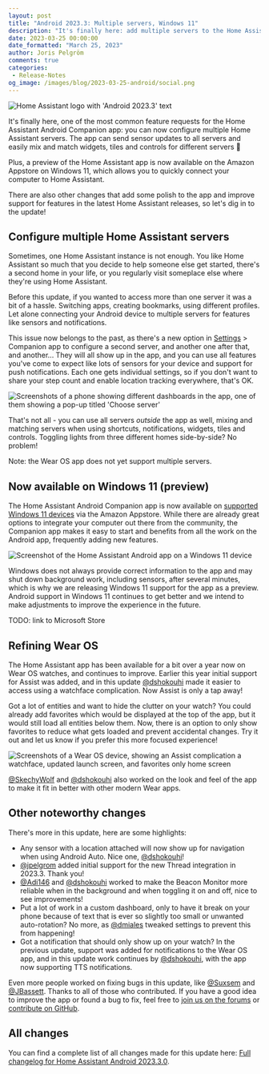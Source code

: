 ```yaml
---
layout: post
title: "Android 2023.3: Multiple servers, Windows 11"
description: "It's finally here: add multiple servers to the Home Assistant Android app, install the app on Windows 11 devices and more!"
date: 2023-03-25 00:00:00
date_formatted: "March 25, 2023"
author: Joris Pelgröm
comments: true
categories:
 - Release-Notes
og_image: /images/blog/2023-03-25-android/social.png
---
```


![Home Assistant logo with 'Android 2023.3' text](/images/blog/2023-03-25-android/social.png)

It's finally here, one of the most common feature requests for the Home Assistant
Android Companion app: you can now configure multiple Home Assistant servers. The
app can send sensor updates to all servers and easily mix and match widgets, tiles
and controls for different servers 🎉

Plus, a preview of the Home Assistant app is now available on the Amazon Appstore
on Windows 11, which allows you to quickly connect your computer to Home Assistant.

There are also other changes that add some polish to the app and improve support
for features in the latest Home Assistant releases, so let's dig in to the update!

## Configure multiple Home Assistant servers

Sometimes, one Home Assistant instance is not enough. You like Home Assistant so
much that you decide to help someone else get started, there's a second home in
your life, or you regularly visit someplace else where they're using Home Assistant.

Before this update, if you wanted to access more than one server it was a bit of a
hassle. Switching apps, creating bookmarks, using different profiles. Let alone
connecting your Android device to multiple servers for features like sensors
and notifications.

This issue now belongs to the past, as there's a new option in [Settings] >
Companion app to configure  a second server, and another one after that, and another...
They will all show up in the app, and you can use all features you've come to
expect like lots of sensors for your device and support for push notifications.
Each one gets individual settings, so if you don't want to share your step count
and enable location tracking everywhere, that's OK.

![Screenshots of a phone showing different dashboards in the app, one of them showing a pop-up titled 'Choose server'](/images/blog/2023-03-25-android/multiserver.png)

That's not all - you can use all servers _outside_ the app as well, mixing and
matching servers when using shortcuts, notifications, widgets, tiles and controls.
Toggling lights from three different homes side-by-side? No problem!

Note: the Wear OS app does not yet support multiple servers.

[Settings]: https://my.home-assistant.io/redirect/config/

## Now available on Windows 11 (preview)

The Home Assistant Android Companion app is now available on [supported Windows 11 devices]
via the Amazon Appstore. While there are already great options to integrate your
computer out there from the community, the Companion app makes it easy to start
and benefits from all the work on the Android app, frequently adding new features.

![Screenshot of the Home Assistant Android app on a Windows 11 device](/images/blog/2023-03-25-android/windows.png)

Windows does not always provide correct information to the app and may shut down
background work, including sensors, after several minutes, which is why we are
releasing Windows 11 support for the app as a preview. Android support in Windows
11 continues to get better and we intend to make adjustments to improve the
experience in the future.

TODO: link to Microsoft Store

[supported Windows 11 devices]: https://support.microsoft.com/windows/f8d0abb5-44ad-47d8-b9fb-ad6b1459ff6c

## Refining Wear OS

The Home Assistant app has been available for a bit over a year now on Wear OS
watches, and continues to improve. Earlier this year initial support for Assist was
added, and in this update [@dshokouhi] made it easier to access using a watchface
complication. Now Assist is only a tap away!

Got a lot of entities and want to hide the clutter on your watch? You could already
add favorites which would be displayed at the top of the app, but it would still load
all entities below them. Now, there is an option to only show favorites to reduce
what gets loaded and prevent accidental changes. Try it out and let us know if you
prefer this more focused experience!

![Screenshots of a Wear OS device, showing an Assist complication a watchface, updated launch screen, and favorites only home screen](/images/blog/2023-03-25-android/wear.png)

[@SkechyWolf] and [@dshokouhi] also worked on the look and feel of the app to make it
fit in better with other modern Wear apps.

[@SkechyWolf]: https://github.com/SkechyWolf
[@dshokouhi]: https://github.com/dshokouhi

<!--more-->

## Other noteworthy changes

There's more in this update, here are some highlights:

- Any sensor with a location attached will now show up for navigation when using Android
  Auto. Nice one, [@dshokouhi]!
- [@jpelgrom] added initial support for the new Thread integration in 2023.3. Thank you!
- [@Adi146] and [@dshokouhi] worked to make the Beacon Monitor more reliable when in the
  background and when toggling it on and off, nice to see improvements!
- Put a lot of work in a custom dashboard, only to have it break on your phone because of
  text that is ever so slightly too small or unwanted auto-rotation? No more, as [@dmiales]
  tweaked settings to prevent this from happening!
- Got a notification that should only show up on your watch? In the previous update, support
  was added for notifications to the Wear OS app, and in this update work continues by
  [@dshokouhi], with the app now supporting TTS notifications.

Even more people worked on fixing bugs in this update, like [@Suxsem] and [@JBassett]. Thanks
to all of those who contributed. If you have a good idea to improve the app or found a bug to
fix, feel free to [join us on the forums] or [contribute on GitHub].

[join us on the forums]: https://community.home-assistant.io/c/mobile-apps/android-companion/42
[contribute on GitHub]: https://github.com/home-assistant/android
[@Adi146]: https://github.com/Adi146
[@dmiales]: https://github.com/dmiales
[@JBassett]: https://github.com/JBassett
[@jpelgrom]: https://github.com/jpelgrom
[@Suxsem]: https://github.com/Suxsem

## All changes

You can find a complete list of all changes made for this update here:
[Full changelog for Home Assistant Android 2023.3.0].

[Full changelog for Home Assistant Android 2023.3.0]: https://github.com/home-assistant/android/releases/tag/2023.3.0
